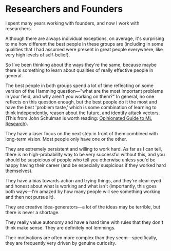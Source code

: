 # Researchers and Founders

I spent many years working with founders, and now I work with researchers.

Although there are always individual exceptions, on average, it's surprising to me how different the best people in these groups are (including in some qualities that I had assumed were present in great people everywhere, like very high levels of self-belief).

So I've been thinking about the ways they're the same, because maybe there is something to learn about qualities of really effective people in general.

The best people in both groups spend a lot of time reflecting on some version of the Hamming question—"what are the most important problems in your field, and why aren't you working on them?" In general, no one reflects on this question enough, but the best people do it the most and have the best 'problem taste,' which is some combination of learning to think independently, reason about the future, and identify attack vectors. (This from John Schulman is worth reading: [Opinionated Guide to ML Research](http://joschu.net/blog/opinionated-guide-ml-research.html)).

They have a laser focus on the next step in front of them combined with long-term vision. Most people only have one or the other.

They are extremely persistent and willing to work hard. As far as I can tell, there is no high-probability way to be very successful without this, and you should be suspicious of people who tell you otherwise unless you'd be happy having their career (and be especially suspicious if they worked hard themselves).

They have a bias towards action and trying things, and they're clear-eyed and honest about what is working and what isn't (importantly, this goes both ways—I'm amazed by how many people will see something working and then not pursue it).

They are creative idea-generators—a lot of the ideas may be terrible, but there is never a shortage.

They really value autonomy and have a hard time with rules that they don't think make sense. They are definitely not lemmings.

Their motivations are often more complex than they seem—specifically, they are frequently very driven by genuine curiosity.
